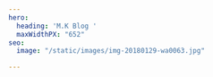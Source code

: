 ```yaml
---
hero:
  heading: 'M.K Blog '
  maxWidthPX: "652"
seo:
  image: "/static/images/img-20180129-wa0063.jpg"

---
```

